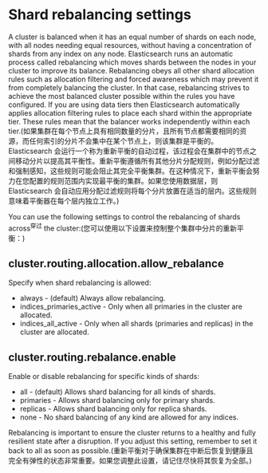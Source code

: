 # Shard rebalancing settings
A cluster is balanced when it has an equal number of shards on each node, with all nodes needing equal resources, without having a concentration of shards from any index on any node. Elasticsearch runs an automatic process called rebalancing which moves shards between the nodes in your cluster to improve its balance. Rebalancing obeys all other shard allocation rules such as allocation filtering and forced awareness which may prevent it from completely balancing the cluster. In that case, rebalancing strives to achieve the most balanced cluster possible within the rules you have configured. If you are using data tiers then Elasticsearch automatically applies allocation filtering rules to place each shard within the appropriate tier. These rules mean that the balancer works independently within each tier.(如果集群在每个节点上具有相同数量的分片，且所有节点都需要相同的资源，而任何索引的分片不会集中在某个节点上，则该集群是平衡的。Elasticsearch 会运行一个称为重新平衡的自动过程，该过程会在集群中的节点之间移动分片以提高其平衡性。重新平衡遵循所有其他分片分配规则，例如分配过滤和强制感知，这些规则可能会阻止其完全平衡集群。在这种情况下，重新平衡会努力在您配置的规则范围内实现最平衡的集群。如果您使用数据层，则 Elasticsearch 会自动应用分配过滤规则将每个分片放置在适当的层内。这些规则意味着平衡器在每个层内独立工作。)

You can use the following settings to control the rebalancing of shards across<sup>穿过</sup> the cluster:(您可以使用以下设置来控制整个集群中分片的重新平衡：)

## cluster.routing.allocation.allow_rebalance
Specify when shard rebalancing is allowed:
- always - (default) Always allow rebalancing.
- indices_primaries_active - Only when all primaries in the cluster are allocated.
- indices_all_active - Only when all shards (primaries and replicas) in the cluster are allocated.

## cluster.routing.rebalance.enable
Enable or disable rebalancing for specific kinds of shards:
- all - (default) Allows shard balancing for all kinds of shards.
- primaries - Allows shard balancing only for primary shards.
- replicas - Allows shard balancing only for replica shards.
- none - No shard balancing of any kind are allowed for any indices.

Rebalancing is important to ensure the cluster returns to a healthy and fully resilient state after a disruption. If you adjust this setting, remember to set it back to all as soon as possible.(重新平衡对于确保集群在中断后恢复到健康且完全有弹性的状态非常重要。如果您调整此设置，请记住尽快将其恢复为全部。)



